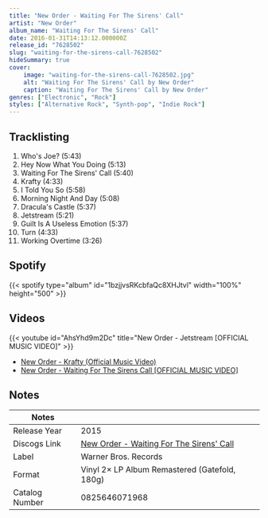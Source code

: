 ```yaml
---
title: "New Order - Waiting For The Sirens' Call"
artist: "New Order"
album_name: "Waiting For The Sirens' Call"
date: 2016-01-31T14:13:12.000000Z
release_id: "7628502"
slug: "waiting-for-the-sirens-call-7628502"
hideSummary: true
cover:
    image: "waiting-for-the-sirens-call-7628502.jpg"
    alt: "Waiting For The Sirens' Call by New Order"
    caption: "Waiting For The Sirens' Call by New Order"
genres: ["Electronic", "Rock"]
styles: ["Alternative Rock", "Synth-pop", "Indie Rock"]
---
```


## Tracklisting
1. Who's Joe? (5:43)
2. Hey Now What You Doing (5:13)
3. Waiting For The Sirens' Call (5:40)
4. Krafty (4:33)
5. I Told You So (5:58)
6. Morning Night And Day (5:08)
7. Dracula's Castle (5:37)
8. Jetstream (5:21)
9. Guilt Is A Useless Emotion (5:37)
10. Turn (4:33)
11. Working Overtime (3:26)


## Spotify
{{< spotify type="album" id="1bzjjvsRKcbfaQc8XHJtvl" width="100%" height="500" >}}



## Videos
{{< youtube id="AhsYhd9m2Dc" title="New Order - Jetstream  [OFFICIAL MUSIC VIDEO]" >}}
- [New Order - Krafty (Official Music Video)](https://www.youtube.com/watch?v=UPQXqUrAnSI)
- [New Order - Waiting For The Sirens Call [OFFICIAL MUSIC VIDEO]](https://www.youtube.com/watch?v=3oOB9ektig4)

## Notes
| Notes          |             |
| ---------------| ----------- |
| Release Year   | 2015 |
| Discogs Link   | [New Order - Waiting For The Sirens' Call](https://www.discogs.com/release/7628502-New-Order-Waiting-For-The-Sirens-Call) |
| Label          | Warner Bros. Records |
| Format         | Vinyl 2× LP Album Remastered (Gatefold, 180g) |
| Catalog Number | 0825646071968 |
